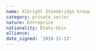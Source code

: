 ```yaml
---
name: Albright Stonebridge Group 
category: private_sector
nature: Entreprise
nationality: Etats-Unis
alliance: 
date_signed: '2018-11-12'
---
```

    